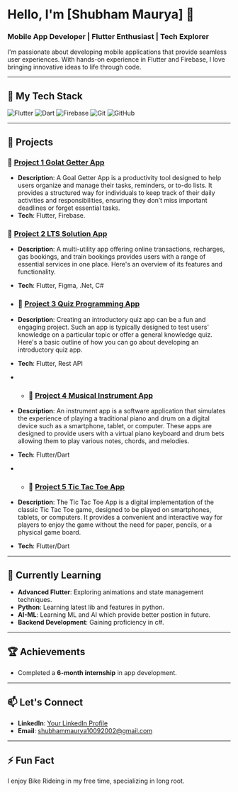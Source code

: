 
# Hello, I'm [Shubham Maurya] 👋
### Mobile App Developer | Flutter Enthusiast | Tech Explorer

I'm passionate about developing mobile applications that provide seamless user experiences. With hands-on experience in Flutter and Firebase, I love bringing innovative ideas to life through code.

---

## 🚀 My Tech Stack

![Flutter](https://img.shields.io/badge/Flutter-02569B?style=flat&logo=flutter&logoColor=white)
![Dart](https://img.shields.io/badge/Dart-0B6E99?style=flat&logo=dart&logoColor=white)
![Firebase](https://img.shields.io/badge/Firebase-FFCA28?style=flat&logo=firebase&logoColor=white)
![Git](https://img.shields.io/badge/Git-F05032?style=flat&logo=git&logoColor=white)
![GitHub](https://img.shields.io/badge/GitHub-181717?style=flat&logo=github&logoColor=white)

---


## 📝 Projects

### 🌟 [Project 1 Golat Getter App](https://github.com/shubhamgitvns/Goal_Getter)
- **Description**: A Goal Getter App is a productivity tool designed to help users organize and manage their tasks, reminders, or to-do lists. It provides a structured way for individuals to keep track of their daily activities and responsibilities, ensuring they don’t miss important deadlines or forget essential tasks.
- **Tech**: Flutter, Firebase.

### 🌟 [Project 2 LTS Solution App](https://github.com/shubhamgitvns/LTSS)
- **Description**: A multi-utility app offering online transactions, recharges, gas bookings, and train bookings provides users with a range of essential services in one place. Here's an overview of its features and functionality.
- **Tech**: Flutter, Figma, .Net, C#

- ### 🌟 [Project 3 Quiz Programming App](https://github.com/shubhamgitvns/Quiz-Programming-Test)
- **Description**: Creating an introductory quiz app can be a fun and engaging project. Such an app is typically designed to test users' knowledge on a particular topic or offer a general knowledge quiz. Here's a basic outline of how you can go about developing an introductory quiz app.
- **Tech**: Flutter, Rest API

- - ### 🌟 [Project 4 Musical Instrument App](https://github.com/shubhamgitvns/Musical-Instrument-App)
- **Description**: An instrument app is a software application that simulates the experience of playing a traditional piano and drum on a digital device such as a smartphone, tablet, or computer. These apps are designed to provide users with a virtual piano keyboard and drum bets allowing them to play various notes, chords, and melodies.
- **Tech**: Flutter/Dart

- - ### 🌟 [Project 5 Tic Tac Toe App](https://github.com/shubhamgitvns/Tic-Tac-Toe)
- **Description**: The Tic Tac Toe App is a digital implementation of the classic Tic Tac Toe game, designed to be played on smartphones, tablets, or computers. It provides a convenient and interactive way for players to enjoy the game without the need for paper, pencils, or a physical game board.
- **Tech**: Flutter/Dart


---

## 🌱 Currently Learning
- **Advanced Flutter**: Exploring animations and state management techniques.
-  **Python**: Learning latest lib and features in python.
-  **AI-ML**: Learning ML and AI which provide better postion in future.
- **Backend Development**: Gaining proficiency in c#.

---

## 🏆 Achievements
- Completed a **6-month internship** in app development.

---

## 📫 Let's Connect
- **LinkedIn**: [Your LinkedIn Profile](https://www.linkedin.com/in/shubham-maurya-905262247/)
- **Email**: shubhammaurya10092002@gmail.com

---

## ⚡ Fun Fact
I enjoy Bike Rideing in my free time, specializing in long root.


